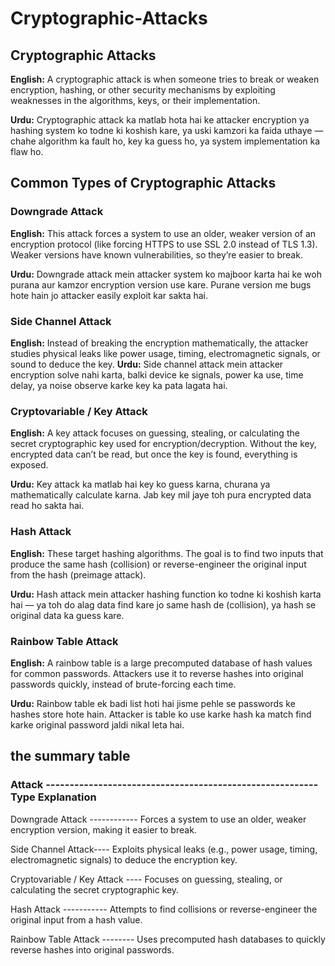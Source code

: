 # Cryptographic-Attacks

## Cryptographic Attacks
**English:**
A cryptographic attack is when someone tries to break or weaken encryption, hashing, or other security mechanisms by exploiting weaknesses in the algorithms, keys, or their implementation.

**Urdu:**
Cryptographic attack ka matlab hota hai ke attacker encryption ya hashing system ko todne ki koshish kare, ya uski kamzori ka faida uthaye — chahe algorithm ka fault ho, key ka guess ho, ya system implementation ka flaw ho.

## Common Types of Cryptographic Attacks
### Downgrade Attack
**English:**
This attack forces a system to use an older, weaker version of an encryption protocol (like forcing HTTPS to use SSL 2.0 instead of TLS 1.3). Weaker versions have known vulnerabilities, so they’re easier to break.

**Urdu:**
Downgrade attack mein attacker system ko majboor karta hai ke woh purana aur kamzor encryption version use kare. Purane version me bugs hote hain jo attacker easily exploit kar sakta hai.

### Side Channel Attack
**English:**
Instead of breaking the encryption mathematically, the attacker studies physical leaks like power usage, timing, electromagnetic signals, or sound to deduce the key.
**Urdu:**
Side channel attack mein attacker encryption solve nahi karta, balki device ke signals, power ka use, time delay, ya noise observe karke key ka pata lagata hai.

### Cryptovariable / Key Attack
**English:**
A key attack focuses on guessing, stealing, or calculating the secret cryptographic key used for encryption/decryption. Without the key, encrypted data can’t be read, but once the key is found, everything is exposed.

**Urdu:**
Key attack ka matlab hai key ko guess karna, churana ya mathematically calculate karna. Jab key mil jaye toh pura encrypted data read ho sakta hai.

### Hash Attack
**English:**
These target hashing algorithms. The goal is to find two inputs that produce the same hash (collision) or reverse-engineer the original input from the hash (preimage attack).

 **Urdu:**
Hash attack mein attacker hashing function ko todne ki koshish karta hai — ya toh do alag data find kare jo same hash de (collision), ya hash se original data ka guess kare.

### Rainbow Table Attack
**English:**
A rainbow table is a large precomputed database of hash values for common passwords. Attackers use it to reverse hashes into original passwords quickly, instead of brute-forcing each time.

**Urdu:**
Rainbow table ek badi list hoti hai jisme pehle se passwords ke hashes store hote hain. Attacker is table ko use karke hash ka match find karke original password jaldi nikal leta hai.

## the summary table

### Attack ---------------------------------------------------------Type	Explanation

Downgrade Attack ------------	Forces a system to use an older, weaker encryption version, making it easier to break.

Side Channel Attack----	Exploits physical leaks (e.g., power usage, timing, electromagnetic signals) to deduce the encryption key.

Cryptovariable / Key Attack ----	Focuses on guessing, stealing, or calculating the secret cryptographic key.

Hash Attack -----------	Attempts to find collisions or reverse-engineer the original input from a hash value.

Rainbow Table Attack --------	Uses precomputed hash databases to quickly reverse hashes into original passwords.
